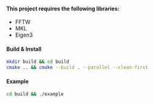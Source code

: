 #### This project requires the following libraries:
- FFTW
- MKL
- Eigen3

#### Build & Install
``` bash
mkdir build && cd build 
cmake .. && cmake --build . --parallel --clean-first
```

#### Example
``` bash
cd build && ./example
```
